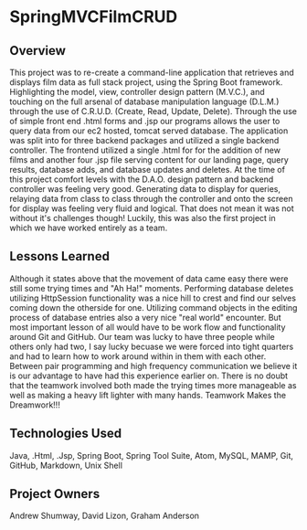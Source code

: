 # SpringMVCFilmCRUD

## Overview
This project was to re-create a command-line application that retrieves and displays film data as full stack project, using the Spring Boot framework. Highlighting the model, view, controller design pattern (M.V.C.), and touching on the full arsenal of database manipulation language (D.L.M.) through the use of C.R.U.D. (Create, Read, Update, Delete). Through the use of simple front end .html forms and .jsp our programs allows the user to query data from our ec2 hosted, tomcat served database. The application was split into for three backend packages and utilized a single backend controller. The frontend utilized a single .html for for the addition of new films and another four .jsp file serving content for our landing page, query results, database adds, and database updates and deletes. At the time of this project comfort levels with the D.A.O. design pattern and backend controller was feeling very good. Generating data to display for queries, relaying data from class to class through the controller and onto the screen for display was feeling very fluid and logical. That does not mean it was not without it's challenges though! Luckily, this was also the first project in which we have worked entirely as a team.

## Lessons Learned
Although it states above that the movement of data came easy there were still some trying times and "Ah Ha!" moments. Performing database deletes utilizing HttpSession functionality was a nice hill to crest and find our selves coming down the otherside for one. Utilizing command objects in the editing process of database entries also a very nice "real world" encounter. But most important lesson of all would have to be work flow and functionality around Git and GitHub. Our team was lucky to have three people while others only had two, I say lucky becuase we were forced into tight quarters and had to learn how to work around within in them with each other. Between pair programming and high frequency communication we believe it is our advantage to have had this experience earlier on. There is no doubt that the teamwork involved both made the trying times more manageable as well as making a heavy lift lighter with many hands. Teamwork Makes the Dreamwork!!!

## Technologies Used
Java, .Html, .Jsp, Spring Boot, Spring Tool Suite, Atom, MySQL, MAMP, Git, GitHub, Markdown, Unix Shell

## Project Owners
Andrew Shumway, David Lizon, Graham Anderson